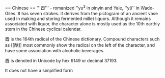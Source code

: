 == Chinese ==
'''&#37193;''' - romanized ''yu<sup>3</sup> in pinyin and Yale, ''yü'' in Wade-Giles.  It has seven strokes.  It derives from the pictogram of an ancient vase used in making and storing fermented millet liquors.  Although it remains associated with liquor, the character alone is mostly used as the 10th earthly stem in the Chinese cyclical calendar.

&#37193; is the 164th radical of the Chinese dictionary.  Compound characters such as [[&#37207;]] most commonly show the radical on the left of the character, and have some association with alcoholic beverages.

&#37193; is denoted in Unicode by hex 9149 or decimal 37193.

It does not have a simplified form